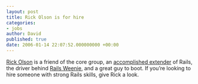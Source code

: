 ```yaml
---
layout: post
title: Rick Olson is for hire
categories:
- jobs
author: David
published: true
date: 2006-01-14 22:07:52.000000000 +00:00
---
```

<p><a href="http://techno-weenie.net/">Rick Olson</a> is a friend of the core group, an <a href="http://techno-weenie.net/svn/projects/plugins/">accomplished extender</a> of Rails, the driver behind <a href="http://rails.techno-weenie.net/">Rails Weenie</a>, and a great guy to boot. If you&#8217;re looking to hire someone with strong Rails skills, give Rick a look.</p>